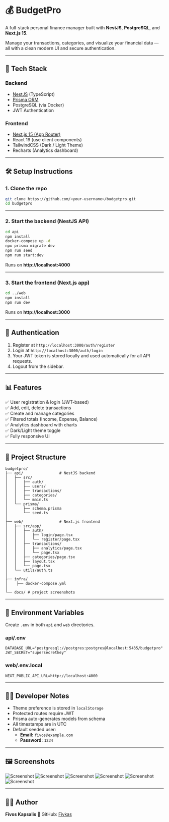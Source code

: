 # 💰 BudgetPro

A full-stack personal finance manager built with **NestJS**, **PostgreSQL**, and **Next.js 15**.

Manage your transactions, categories, and visualize your financial data — all with a clean modern UI and secure authentication.

---

## 🚀 Tech Stack

### Backend
- [NestJS](https://nestjs.com/) (TypeScript)
- [Prisma ORM](https://www.prisma.io/)
- PostgreSQL (via Docker)
- JWT Authentication

### Frontend
- [Next.js 15 (App Router)](https://nextjs.org/)
- React 19 (use client components)
- TailwindCSS (Dark / Light Theme)
- Recharts (Analytics dashboard)

---

## 🛠️ Setup Instructions

### 1. Clone the repo

```bash
git clone https://github.com/<your-username>/budgetpro.git
cd budgetpro
```

---

### 2. Start the backend (NestJS API)

```bash
cd api
npm install
docker-compose up -d
npx prisma migrate dev
npm run seed
npm run start:dev
```

Runs on **http://localhost:4000**

---

### 3. Start the frontend (Next.js app)

```bash
cd ../web
npm install
npm run dev
```

Runs on **http://localhost:3000**

---

## 🔐 Authentication

1. Register at `http://localhost:3000/auth/register`
2. Login at `http://localhost:3000/auth/login`
3. Your JWT token is stored locally and used automatically for all API requests.
4. Logout from the sidebar.

---

## 📊 Features

✅ User registration & login (JWT-based)  
✅ Add, edit, delete transactions  
✅ Create and manage categories  
✅ Filtered totals (Income, Expense, Balance)  
✅ Analytics dashboard with charts  
✅ Dark/Light theme toggle  
✅ Fully responsive UI  

---

## 🧱 Project Structure

```
budgetpro/
├── api/                # NestJS backend
│   ├── src/
│   │   ├── auth/
│   │   ├── users/
│   │   ├── transactions/
│   │   ├── categories/
│   │   └── main.ts
│   └── prisma/
│       ├── schema.prisma
│       └── seed.ts
│
├── web/                # Next.js frontend
│   ├── src/app/
│   │   ├── auth/
│   │   │   ├── login/page.tsx
│   │   │   └── register/page.tsx
│   │   ├── transactions/
│   │   │   ├── analytics/page.tsx
│   │   │   └── page.tsx
│   │   ├── categories/page.tsx
│   │   ├── layout.tsx
│   │   └── page.tsx
│   └── utils/auth.ts
│
├── infra/
│    ├── docker-compose.yml
│
└── docs/ # project screenshots
```

---

## 🧩 Environment Variables

Create `.env` in both `api` and `web` directories.

### api/.env
```
DATABASE_URL="postgresql://postgres:postgres@localhost:5435/budgetpro"
JWT_SECRET="supersecretkey"
```

### web/.env.local
```
NEXT_PUBLIC_API_URL=http://localhost:4000
```

---

## 🧑‍💻 Developer Notes

- Theme preference is stored in `localStorage`
- Protected routes require JWT
- Prisma auto-generates models from schema
- All timestamps are in UTC
- Default seeded user:
  - **Email:** `fivos@example.com`
  - **Password:** `1234`

---

## 🖼️ Screenshots

![Screenshot](docs/screenshot-dark.png)
![Screenshot](docs/screenshot-dark.png)
![Screenshot](docs/dashboard.png)
![Screenshot](docs/transactions.png)
![Screenshot](docs/categories.png)
![Screenshot](docs/analytics.png)

---

## 👨‍💻 Author

**Fivos Kapsalis**
🔗 GitHub: [Fivkas](https://github.com/Fivkas)